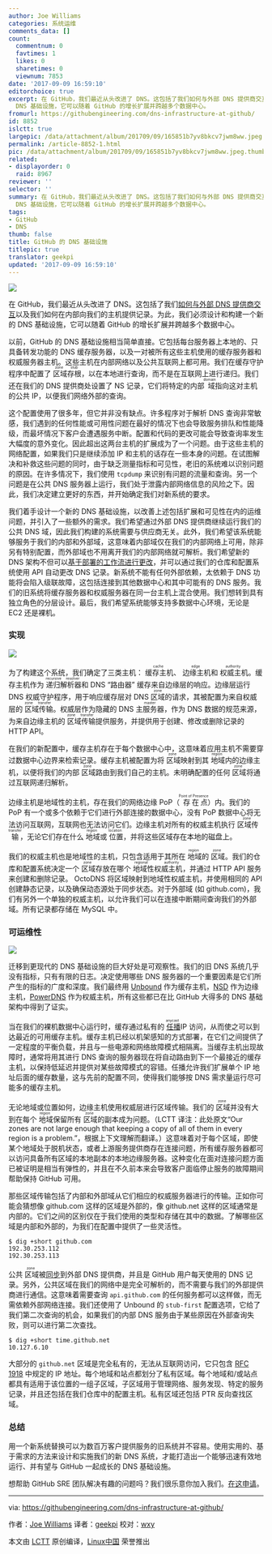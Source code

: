 ```yaml
---
author: Joe Williams
categories: 系统运维
comments_data: []
count:
  commentnum: 0
  favtimes: 1
  likes: 0
  sharetimes: 0
  viewnum: 7853
date: '2017-09-09 16:59:10'
editorchoice: true
excerpt: 在 GitHub，我们最近从头改进了 DNS。这包括了我们如何与外部 DNS 提供商交互以及我们如何在内部向我们的主机提供记录。为此，我们必须设计和构建一个新的
  DNS 基础设施，它可以随着 GitHub 的增长扩展并跨越多个数据中心。
fromurl: https://githubengineering.com/dns-infrastructure-at-github/
id: 8852
islctt: true
largepic: /data/attachment/album/201709/09/165851b7yv8bkcv7jwm8ww.jpeg
permalink: /article-8852-1.html
pic: /data/attachment/album/201709/09/165851b7yv8bkcv7jwm8ww.jpeg.thumb.jpg
related:
- displayorder: 0
  raid: 8967
reviewer: ''
selector: ''
summary: 在 GitHub，我们最近从头改进了 DNS。这包括了我们如何与外部 DNS 提供商交互以及我们如何在内部向我们的主机提供记录。为此，我们必须设计和构建一个新的
  DNS 基础设施，它可以随着 GitHub 的增长扩展并跨越多个数据中心。
tags:
- GitHub
- DNS
thumb: false
title: GitHub 的 DNS 基础设施
titlepic: true
translator: geekpi
updated: '2017-09-09 16:59:10'
---
```


![](/data/attachment/album/201709/09/165851b7yv8bkcv7jwm8ww.jpeg)


在 GitHub，我们最近从头改进了 DNS。这包括了我们[如何与外部 DNS 提供商交互](https://githubengineering.com/enabling-split-authority-dns-with-octodns/)以及我们如何在内部向我们的主机提供记录。为此，我们必须设计和构建一个新的 DNS 基础设施，它可以随着 GitHub 的增长扩展并跨越多个数据中心。


以前，GitHub 的 DNS 基础设施相当简单直接。它包括每台服务器上本地的、只具备转发功能的 DNS 缓存服务器，以及一对被所有这些主机使用的缓存服务器和权威服务器主机。这些主机在内部网络以及公共互联网上都可用。我们在缓存守护程序中配置了<ruby> 区域 <rt>  zone </rt></ruby><ruby> 存根 <rt>  stub </rt></ruby>，以在本地进行查询，而不是在互联网上进行递归。我们还在我们的 DNS 提供商处设置了 NS 记录，它们将特定的内部<ruby> 域 <rt>  domain </rt></ruby>指向这对主机的公共 IP，以便我们网络外部的查询。


这个配置使用了很多年，但它并非没有缺点。许多程序对于解析 DNS 查询非常敏感，我们遇到的任何性能或可用性问题在最好的情况下也会导致服务排队和性能降级，而最坏情况下客户会遭遇服务中断。配置和代码的更改可能会导致查询率发生大幅度的意外变化。因此超出这两台主机的扩展成为了一个问题。由于这些主机的网络配置，如果我们只是继续添加 IP 和主机的话存在一些本身的问题。在试图解决和补救这些问题的同时，由于缺乏测量指标和可见性，老旧的系统难以识别问题的原因。在许多情况下，我们使用 `tcpdump` 来识别有问题的流量和查询。另一个问题是在公共 DNS 服务器上运行，我们处于泄露内部网络信息的风险之下。因此，我们决定建立更好的东西，并开始确定我们对新系统的要求。


我们着手设计一个新的 DNS 基础设施，以改善上述包括扩展和可见性在内的运维问题，并引入了一些额外的需求。我们希望通过外部 DNS 提供商继续运行我们的公共 DNS 域，因此我们构建的系统需要与供应商无关。此外，我们希望该系统能够服务于我们的内部和外部域，这意味着内部域仅在我们的内部网络上可用，除非另有特别配置，而外部域也不用离开我们的内部网络就可解析。我们希望新的 DNS 架构不但可以[基于部署的工作流进行更改](https://githubengineering.com/enabling-split-authority-dns-with-octodns/)，并可以通过我们的仓库和配置系统使用 API 自动更改 DNS 记录。新系统不能有任何外部依赖，太依赖于 DNS 功能将会陷入级联故障，这包括连接到其他数据中心和其中可能有的 DNS 服务。我们的旧系统将缓存服务器和权威服务器在同一台主机上混合使用。我们想转到具有独立角色的分层设计。最后，我们希望系统能够支持多数据中心环境，无论是 EC2 还是裸机。


### 实现


![](/data/attachment/album/201709/09/165355t81eey1yz08afztw.png)


为了构建这个系统，我们确定了三类主机：<ruby> 缓存主机 <rt>  cache </rt></ruby>、<ruby> 边缘主机 <rt>  edge </rt></ruby>和<ruby> 权威主机 <rt>  authority </rt></ruby>。缓存主机作为<ruby> 递归解析器 <rt>  recursive resolver </rt></ruby>和 DNS “路由器” 缓存来自边缘层的响应。边缘层运行 DNS 权威守护程序，用于响应缓存层对 DNS <ruby> 区域 <rt>  zone </rt></ruby>的请求，其被配置为来自权威层的<ruby> 区域传输 <rt>  zone transfer </rt></ruby>。权威层作为隐藏的 DNS <ruby> 主服务器 <rt>  master </rt></ruby>，作为 DNS 数据的规范来源，为来自边缘主机的<ruby> 区域传输 <rt>  zone transfer </rt></ruby>提供服务，并提供用于创建、修改或删除记录的 HTTP API。


在我们的新配置中，缓存主机存在于每个数据中心中，这意味着应用主机不需要穿过数据中心边界来检索记录。缓存主机被配置为将<ruby> 区域 <rt>  zone </rt></ruby>映射到其<ruby> 地域 <rt>  region </rt></ruby>内的边缘主机，以便将我们的内部<ruby> 区域 <rt>  zone </rt></ruby>路由到我们自己的主机。未明确配置的任何<ruby> 区域 <rt>  zone </rt></ruby>将通过互联网递归解析。


边缘主机是地域性的主机，存在我们的网络边缘 PoP（<ruby> 存在点 <rt>  Point of Presence </rt></ruby>）内。我们的 PoP 有一个或多个依赖于它们进行外部连接的数据中心，没有 PoP 数据中心将无法访问互联网，互联网也无法访问它们。边缘主机对所有的权威主机执行<ruby> 区域传输 <rt>  zone transfer </rt></ruby>，无论它们存在什么<ruby> 地域 <rt>  region </rt></ruby>或<ruby> 位置 <rt>  location </rt></ruby>，并将这些区域存在本地的磁盘上。


我们的权威主机也是地域性的主机，只包含适用于其所在<ruby> 地域 <rt>  region </rt></ruby>的<ruby> 区域 <rt>  zone </rt></ruby>。我们的仓库和配置系统决定一个<ruby> 区域 <rt>  zone </rt></ruby>存放在哪个<ruby> 地域性权威主机 <rt>  regional authority </rt></ruby>，并通过 HTTP API 服务来创建和删除记录。 OctoDNS 将区域映射到地域性权威主机，并使用相同的 API 创建静态记录，以及确保动态源处于同步状态。对于外部域 (如 github.com)，我们有另外一个单独的权威主机，以允许我们可以在连接中断期间查询我们的外部域。所有记录都存储在 MySQL 中。


### 可运维性


![](/data/attachment/album/201709/09/165406u3zedc4ll34ppdm4.png)


迁移到更现代的 DNS 基础设施的巨大好处是可观察性。我们的旧 DNS 系统几乎没有指标，只有有限的日志。决定使用哪些 DNS 服务器的一个重要因素是它们所产生的指标的广度和深度。我们最终用 [Unbound](https://unbound.net/) 作为缓存主机，[NSD](https://www.nlnetlabs.nl/projects/nsd/) 作为边缘主机，[PowerDNS](https://powerdns.com/) 作为权威主机，所有这些都已在比 GitHub 大得多的 DNS 基础架构中得到了证实。


当在我们的裸机数据中心运行时，缓存通过私有的<ruby> <a href="https://en.wikipedia.org/wiki/Anycast">  任播 </a> <rt>  anycast </rt></ruby> IP 访问，从而使之可以到达最近的可用缓存主机。缓存主机已经以机架感知的方式部署，在它们之间提供了一定程度的平衡负载，并且与一些电源和网络故障模式相隔离。当缓存主机出现故障时，通常将用其进行 DNS 查询的服务器现在将自动路由到下一个最接近的缓存主机，以保持低延迟并提供对某些故障模式的容错。任播允许我们扩展单个 IP 地址后面的缓存数量，这与先前的配置不同，使得我们能够按 DNS 需求量运行尽可能多的缓存主机。


无论地域或位置如何，边缘主机使用权威层进行区域传输。我们的<ruby> 区域 <rt>  zone </rt></ruby>并没有大到在每个<ruby> 地域 <rt>  region </rt></ruby>保留所有<ruby> 区域 <rt>  zone </rt></ruby>的副本成为问题。（LCTT 译注：此处原文“Our zones are not large enough that keeping a copy of all of them in every region is a problem.”，根据上下文理解而翻译。）这意味着对于每个区域，即使某个地域处于脱机状态，或者上游服务提供商存在连接问题，所有缓存服务器都可以访问具备所有区域的本地副本的本地边缘服务器。这种变化在面对连接问题方面已被证明是相当有弹性的，并且在不久前本来会导致客户面临停止服务的故障期间帮助保持 GitHub 可用。


那些区域传输包括了内部和外部域从它们相应的权威服务器进行的传输。正如你可能会猜想像 github.com 这样的区域是外部的，像 github.net 这样的区域通常是内部的。它们之间的区别仅在于我们使用的类型和存储在其中的数据。了解哪些区域是内部和外部的，为我们在配置中提供了一些灵活性。



```
$ dig +short github.com
192.30.253.112
192.30.253.113

```

公共<ruby> 区域 <rt>  zone </rt></ruby>被[同步](https://githubengineering.com/enabling-split-authority-dns-with-octodns/)到外部 DNS 提供商，并且是 GitHub 用户每天使用的 DNS 记录。另外，公共区域在我们的网络中是完全可解析的，而不需要与我们的外部提供商进行通信。这意味着需要查询 `api.github.com` 的任何服务都可以这样做，而无需依赖外部网络连接。我们还使用了 Unbound 的 `stub-first` 配置选项，它给了我们第二次查询的机会，如果我们的内部 DNS 服务由于某些原因在外部查询失败，则可以进行第二次查找。



```
$ dig +short time.github.net
10.127.6.10

```

大部分的 `github.net` 区域是完全私有的，无法从互联网访问，它只包含 [RFC 1918](http://www.faqs.org/rfcs/rfc1918.html) 中规定的 IP 地址。每个地域和站点都划分了私有区域。每个地域和/或站点都具有适用于该位置的一组子区域，子区域用于管理网络、服务发现、特定的服务记录，并且还包括在我们仓库中的配置主机。私有区域还包括 PTR 反向查找区域。


### 总结


用一个新系统替换可以为数百万客户提供服务的旧系统并不容易。使用实用的、基于需求的方法来设计和实施我们的新 DNS 系统，才能打造出一个能够迅速有效地运行、并有望与 GitHub 一起成长的 DNS 基础设施。


想帮助 GitHub SRE 团队解决有趣的问题吗？我们很乐意你加入我们。[在这申请](https://boards.greenhouse.io/github/jobs/669805#.WPVqJlPyvUI)。




---


via: <https://githubengineering.com/dns-infrastructure-at-github/>


作者：[Joe Williams](https://github.com/joewilliams) 译者：[geekpi](https://github.com/geekpi) 校对：[wxy](https://github.com/wxy)


本文由 [LCTT](https://github.com/LCTT/TranslateProject) 原创编译，[Linux中国](https://linux.cn/) 荣誉推出